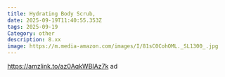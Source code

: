 ```yaml
---
title: Hydrating Body Scrub,
date: 2025-09-19T11:40:55.353Z
tags: 2025-09-19
Category: other
description: 8.xx
image: https://m.media-amazon.com/images/I/81sC0CohOML._SL1300_.jpg
---
```

https://amzlink.to/az0AqkWBIAz7k  ad